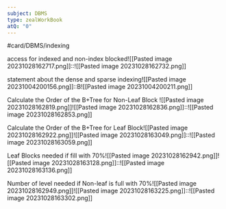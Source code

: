 ```yaml
---
subject: DBMS
type: zealWorkBook
atQ: "0"
---
```

#card/DBMS/indexing 

access for indexed and non-index blocked![[Pasted image 20231028162717.png]]::![[Pasted image 20231028162732.png]] <!--SR:!2023-11-15,13,290-->

statement about the dense and sparse indexing![[Pasted image 20231004200156.png]]::B![[Pasted image 20231004200211.png]] <!--SR:!2023-11-18,16,290-->

Calculate the Order of the B+Tree for Non-Leaf Block ![[Pasted image 20231028162819.png]]![[Pasted image 20231028162836.png]]::![[Pasted image 20231028162853.png]] <!--SR:!2023-11-17,15,290-->

Calculate the Order of the B+Tree for Leaf Block![[Pasted image 20231028162922.png]]![[Pasted image 20231028163049.png]]::![[Pasted image 20231028163059.png]] <!--SR:!2023-11-17,15,290-->

Leaf Blocks needed if fill with 70%![[Pasted image 20231028162942.png]]![[Pasted image 20231028163128.png]]::![[Pasted image 20231028163136.png]] <!--SR:!2023-11-19,17,290-->


Number of level needed if Non-leaf is full with 70%![[Pasted image 20231028162949.png]]![[Pasted image 20231028163225.png]]::![[Pasted image 20231028163302.png]] <!--SR:!2023-11-16,14,290-->
